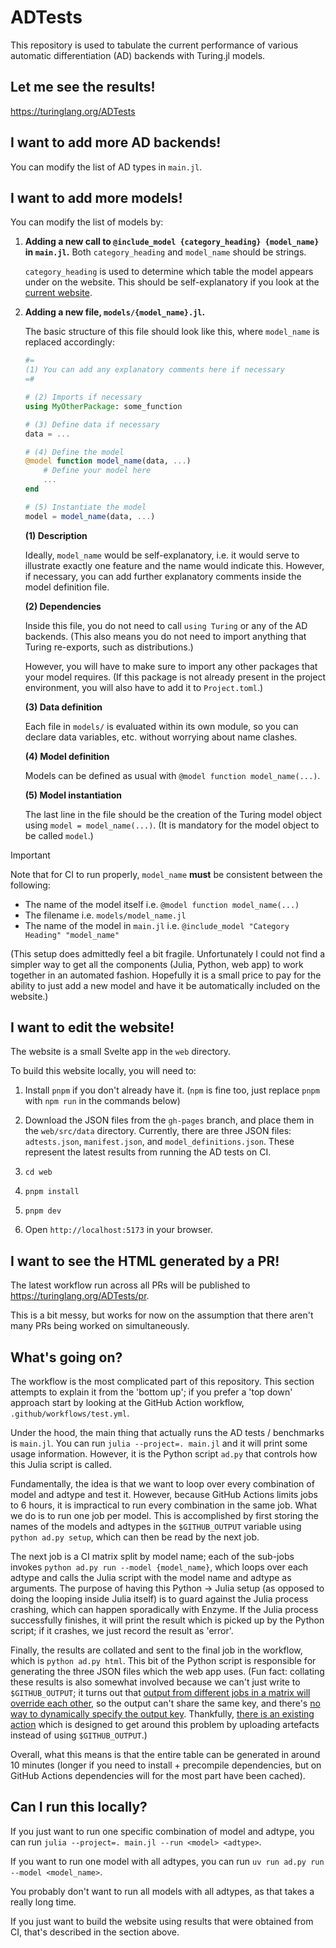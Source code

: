 # ADTests

This repository is used to tabulate the current performance of various automatic differentiation (AD) backends with Turing.jl models.

## Let me see the results!

https://turinglang.org/ADTests

## I want to add more AD backends!

You can modify the list of AD types in `main.jl`.

## I want to add more models!

You can modify the list of models by:

1. **Adding a new call to `@include_model {category_heading} {model_name}` in `main.jl`.**
   Both `category_heading` and `model_name` should be strings.

   `category_heading` is used to determine which table the model appears under on the website.
   This should be self-explanatory if you look at the [current website](https://turinglang.org/ADTests).
   
2. **Adding a new file, `models/{model_name}.jl`.**
   
   The basic structure of this file should look like this, where `model_name` is replaced accordingly:

   ```julia
   #=
   (1) You can add any explanatory comments here if necessary
   =#

   # (2) Imports if necessary
   using MyOtherPackage: some_function

   # (3) Define data if necessary
   data = ...

   # (4) Define the model
   @model function model_name(data, ...)
       # Define your model here
       ...
   end

   # (5) Instantiate the model
   model = model_name(data, ...)
   ```

   **(1) Description**

   Ideally, `model_name` would be self-explanatory, i.e. it would serve to illustrate exactly one feature and the name would indicate this.
   However, if necessary, you can add further explanatory comments inside the model definition file.

   **(2) Dependencies**

   Inside this file, you do not need to call `using Turing` or any of the AD backends.
   (This also means you do not need to import anything that Turing re-exports, such as distributions.)

   However, you will have to make sure to import any other packages that your model requires.
   (If this package is not already present in the project environment, you will also have to add it to `Project.toml`.)

   **(3) Data definition**

   Each file in `models/` is evaluated within its own module, so you can declare data variables, etc. without worrying about name clashes.

   **(4) Model definition**

   Models can be defined as usual with `@model function model_name(...)`.

   **(5) Model instantiation**

   The last line in the file should be the creation of the Turing model object using `model = model_name(...)`.
   (It is mandatory for the model object to be called `model`.)

> [!IMPORTANT]  
> Note that for CI to run properly, `model_name` **must** be consistent between the following:
> 
> - The name of the model itself i.e. `@model function model_name(...)`
> - The filename i.e. `models/model_name.jl`
> - The name of the model in `main.jl` i.e. `@include_model "Category Heading" "model_name"`

(This setup does admittedly feel a bit fragile.
Unfortunately I could not find a simpler way to get all the components (Julia, Python, web app) to work together in an automated fashion.
Hopefully it is a small price to pay for the ability to just add a new model and have it be automatically included on the website.)

## I want to edit the website!

The website is a small Svelte app in the `web` directory.

To build this website locally, you will need to:

1. Install `pnpm` if you don't already have it.
   (`npm` is fine too, just replace `pnpm` with `npm run` in the commands below)

2. Download the JSON files from the `gh-pages` branch, and place them in the `web/src/data` directory.
   Currently, there are three JSON files: `adtests.json`, `manifest.json`, and `model_definitions.json`.
   These represent the latest results from running the AD tests on CI.

3. `cd web`

4. `pnpm install`

5. `pnpm dev`

6. Open `http://localhost:5173` in your browser.

## I want to see the HTML generated by a PR!

The latest workflow run across all PRs will be published to https://turinglang.org/ADTests/pr.

This is a bit messy, but works for now on the assumption that there aren't many PRs being worked on simultaneously.

## What's going on?

The workflow is the most complicated part of this repository.
This section attempts to explain it from the 'bottom up'; if you prefer a 'top down' approach start by looking at the GitHub Action workflow, `.github/workflows/test.yml`.

Under the hood, the main thing that actually runs the AD tests / benchmarks is `main.jl`.
You can run `julia --project=. main.jl` and it will print some usage information.
However, it is the Python script `ad.py` that controls how this Julia script is called.

Fundamentally, the idea is that we want to loop over every combination of model and adtype and test it.
However, because GitHub Actions limits jobs to 6 hours, it is impractical to run every combination in the same job.
What we do is to run one job per model.
This is accomplished by first storing the names of the models and adtypes in the `$GITHUB_OUTPUT` variable using `python ad.py setup`, which can then be read by the next job.

The next job is a CI matrix split by model name; each of the sub-jobs invokes `python ad.py run --model {model_name}`, which loops over each adtype and calls the Julia script with the model name and adtype as arguments.
The purpose of having this Python -> Julia setup (as opposed to doing the looping inside Julia itself) is to guard against the Julia process crashing, which can happen sporadically with Enzyme.
If the Julia process successfully finishes, it will print the result which is picked up by the Python script; if it crashes, we just record the result as 'error'.

Finally, the results are collated and sent to the final job in the workflow, which is `python ad.py html`.
This bit of the Python script is responsible for generating the three JSON files which the web app uses.
(Fun fact: collating these results is also somewhat involved because we can't just write to `$GITHUB_OUTPUT`; it turns out that [output from different jobs in a matrix will override each other](https://github.com/orgs/community/discussions/26639), so the output can't share the same key, and there's [no way to dynamically specify the output key](https://github.com/actions/runner/pull/2477).
Thankfully, [there is an existing action](https://github.com/beacon-biosignals/matrix-output) which is designed to get around this problem by uploading artefacts instead of using `$GITHUB_OUTPUT`.)

Overall, what this means is that the entire table can be generated in around 10 minutes (longer if you need to install + precompile dependencies, but on GitHub Actions dependencies will for the most part have been cached).

## Can I run this locally?

If you just want to run one specific combination of model and adtype, you can run `julia --project=. main.jl --run <model> <adtype>`.

If you want to run one model with all adtypes, you can run `uv run ad.py run --model <model_name>`.

You probably don't want to run all models with all adtypes, as that takes a really long time.

If you just want to build the website using results that were obtained from CI, that's described in the section above.
